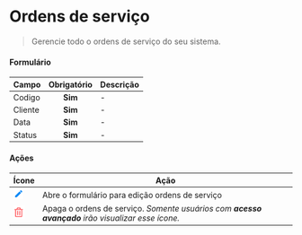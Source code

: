 # Ordens de serviço

> Gerencie todo o ordens de serviço do seu sistema.

#### Formulário

| Campo   | Obrigatório | Descrição |
| ------- | :---------: | --------- |
| Codigo  |   **Sim**   | -         |
| Cliente |   **Sim**   | -         |
| Data    |   **Sim**   | -         |
| Status  |   **Sim**   | -         |

#### Ações

| Ícone                                  | Ação                                                                                              |
| -------------------------------------- | ------------------------------------------------------------------------------------------------- |
| ![logo](../../assets/icons/Pencil.png) | Abre o formulário para edição ordens de serviço                                                   |
| ![logo](../../assets/icons/Trash.png)  | Apaga o ordens de serviço. _Somente usuários com **acesso avançado** irão visualizar esse ícone._ |

